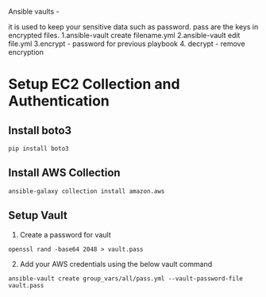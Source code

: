 Ansible vaults -

it is used to keep your sensitive data such as password. pass are the keys in encrypted files.
1.ansible-vault create filename.yml
2.ansible-vault edit file.yml
3.encrypt - password for previous playbook
4. decrypt - remove encryption

# Setup EC2 Collection and Authentication

## Install boto3

```
pip install boto3
```

## Install AWS Collection

```
ansible-galaxy collection install amazon.aws
```

## Setup Vault 

1. Create a password for vault

```
openssl rand -base64 2048 > vault.pass
```

2. Add your AWS credentials using the below vault command

```
ansible-vault create group_vars/all/pass.yml --vault-password-file vault.pass
```





